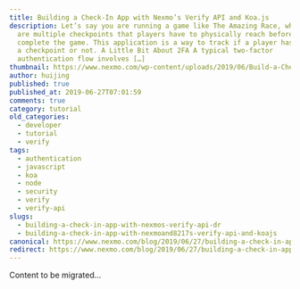 ```yaml
---
title: Building a Check-In App with Nexmo’s Verify API and Koa.js
description: Let’s say you are running a game like The Amazing Race, where there
  are multiple checkpoints that players have to physically reach before they can
  complete the game. This application is a way to track if a player has reached
  a checkpoint or not. A Little Bit About 2FA A typical two-factor
  authentication flow involves […]
thumbnail: https://www.nexmo.com/wp-content/uploads/2019/06/Build-a-Check-In-App_1200x675.jpg
author: huijing
published: true
published_at: 2019-06-27T07:01:59
comments: true
category: tutorial
old_categories:
  - developer
  - tutorial
  - verify
tags:
  - authentication
  - javascript
  - koa
  - node
  - security
  - verify
  - verify-api
slugs:
  - building-a-check-in-app-with-nexmos-verify-api-dr
  - building-a-check-in-app-with-nexmoand8217s-verify-api-and-koajs
canonical: https://www.nexmo.com/blog/2019/06/27/building-a-check-in-app-with-nexmos-verify-api-dr
redirect: https://www.nexmo.com/blog/2019/06/27/building-a-check-in-app-with-nexmos-verify-api-dr
---
```

Content to be migrated...